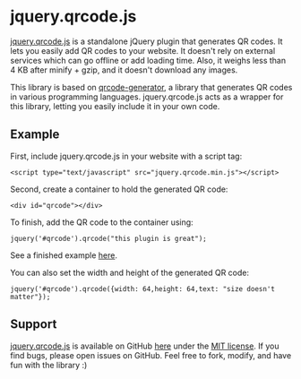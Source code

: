 # jquery.qrcode.js

<a href='http://jeromeetienne.github.com/jquery-qrcode'>jquery.qrcode.js</a>
is a standalone jQuery plugin that generates QR codes.
It lets you easily add QR codes to your website.
It doesn't rely on external services which can go offline or add loading time. Also, it weighs less than 4 KB after minify + gzip, and it doesn't download any images.

This library is based on <a href='https://kazuhikoarase.github.io/qrcode-generator/'>qrcode-generator</a>, a library that generates QR codes in various programming languages. jquery.qrcode.js acts as a wrapper for this library, letting you easily include it in your own code.

## Example

First, include jquery.qrcode.js in your website with a script tag:
    
    <script type="text/javascript" src="jquery.qrcode.min.js"></script>

Second, create a container to hold the generated QR code:

    <div id="qrcode"></div>

To finish, add the QR code to the container using:

    jquery('#qrcode').qrcode("this plugin is great");

See a finished example <a href='examples/basic.html'>here</a>.

You can also set the width and height of the generated QR code:

    jquery('#qrcode').qrcode({width: 64,height: 64,text: "size doesn't matter"});

## Support
<a href='http://jeromeetienne.github.com/jquery-qrcode'>jquery.qrcode.js</a> is available on GitHub
<a href='https://github.com/jeromeetienne/jquery-qrcode'>here</a>
under the <a href='https://github.com/jeromeetienne/jquery-qrcode/blob/master/MIT-LICENSE.txt'>MIT license</a>.
If you find bugs, please open issues on GitHub.
Feel free to fork, modify, and have fun with the library :)
